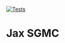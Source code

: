 [![Tests](https://github.com/pfuxs/jax-sgmc/actions/workflows/check.yml/badge.svg)](https://github.com/pfuxs/jax-sgmc/actions/workflows/check.yml)

Jax SGMC
=========
